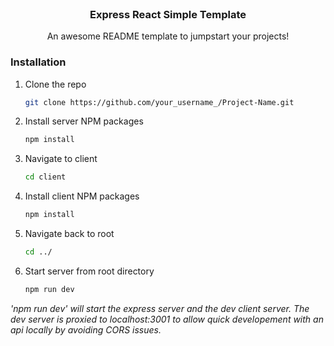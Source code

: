 <div id="top"></div>

<!-- PROJECT LOGO -->
<br />
<div align="center">

  <h3 align="center">Express React Simple Template</h3>

  <p align="center">
    An awesome README template to jumpstart your projects!
  </p>
</div>

### Installation

1. Clone the repo
   ```sh
   git clone https://github.com/your_username_/Project-Name.git
   ```
3. Install server NPM packages
   ```sh
   npm install
   ```
4. Navigate to client
   ```sh
   cd client
   ```
5. Install client NPM packages
   ```sh
   npm install
   ```
6. Navigate back to root
   ```sh
   cd ../
   ```
7. Start server from root directory
   ```sh
   npm run dev
   ```
   
_'npm run dev' will start the express server and the dev client server. The dev server is proxied to localhost:3001 to allow quick developement with an api locally by avoiding CORS issues._
